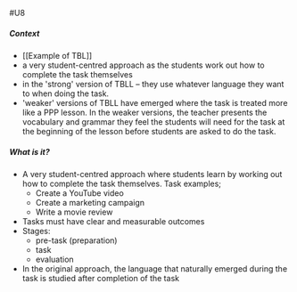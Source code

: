 #U8 
##### Context
- [[Example of TBL]]
- a very student-centred approach as the students work out how to complete the task themselves
- in the 'strong' version of TBLL – they use whatever language they want to when doing the task.
- 'weaker' versions of TBLL have emerged where the task is treated more like a PPP lesson. In the weaker versions, the teacher presents the vocabulary and grammar they feel the students will need for the task at the beginning of the lesson before students are asked to do the task.

##### What is it?
- A very student-centred approach where students learn by working out how to complete the task themselves. Task examples;
	- Create a YouTube video
	- Create a marketing campaign
	- Write a movie review
- Tasks must have clear and measurable outcomes
- Stages:
	- pre-task (preparation)
	- task
	- evaluation
- In the original approach, the language that naturally emerged during the task is studied after completion of the task
